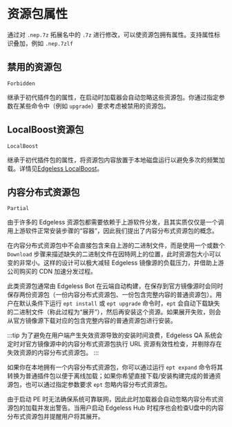 # 资源包属性
通过对 `.nep.7z` 拓展名中的 `.7z` 进行修改，可以使资源包拥有属性。支持属性标识叠加，例如 `.nep.7zlf`

## 禁用的资源包 <Badge text=".nep.7zf" />
`Forbidden`

继承于初代插件包的属性，在启动时加载器会自动忽略这些资源包。你通过指定参数在某些命令中（例如 `upgrade`）要求考虑被禁用的资源包。

## LocalBoost资源包 <Badge text=".nep.7zl" />
`LocalBoost`

继承于初代插件包的属性，将资源包内容放置于本地磁盘运行以避免多次的频繁加载。详情见[Edgeless LocalBoost](../../playground/localboost.md)。

## 内容分布式资源包 <Badge text=".nep.7zp" />
`Partial`

由于许多的 Edgeless 资源包都需要依赖于上游软件分发，且其实质仅仅是一个调用上游软件正常安装步骤的“容器”，因此我们提出了内容分布式资源包的概念。

在内容分布式资源包中不会直接包含来自上游的二进制文件，而是使用一个或数个 `Download` 步骤来描述缺失的二进制文件在因特网上的位置，此时资源包大小可以变的非常小。这样的设计可以极大减轻 Edgeless 镜像源的负载压力，并借助上游公司购买的 CDN 加速分发过程。

此类资源包通常由 Edgeless Bot 在云端自动构建，在保存到官方镜像源时会同时保存两份资源包（一份内容分布式资源包、一份包含完整内容的普通资源包）。用户在默认条件下运行 `ept install` 或 `ept upgrade` 命令时，`ept` 会自动下载缺失的二进制文件（称此过程为“展开”），然后再安装这个资源。如果展开失败，则会从官方镜像源下载对应的包含完整内容的普通资源包进行安装。

:::tip
为了避免在用户端产生失效资源导致的安装时间浪费，Edgeless QA 系统会定时对官方镜像源中的内容分布式资源包执行 URL 资源有效性检查，并剔除存在失效资源的内容分布式资源包。
:::

如果你在本地拥有一个内容分布式资源包，你可以通过运行 `ept expand` 命令将其转换为普通插件包以便于离线加载；如果你希望直接下载/安装构建完成的普通资源包，也可以通过指定参数要求 `ept` 忽略内容分布式资源包。

由于启动 PE 时无法确保系统可靠联网，因此此时加载器会自动忽略内容分布式资源包的加载并发出警告。当用户启动 Edgeless Hub 时程序也会检查U盘中的内容分布式资源包并提醒用户将其展开。